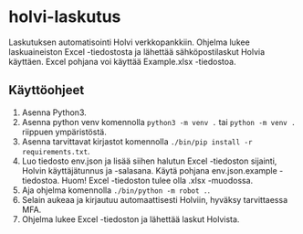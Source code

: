 # holvi-laskutus

Laskutuksen automatisointi Holvi verkkopankkiin. Ohjelma lukee laskuaineiston Excel -tiedostosta ja lähettää sähköpostilaskut Holvia käyttäen. Excel pohjana voi käyttää Example.xlsx -tiedostoa.

## Käyttöohjeet

1. Asenna Python3.
2. Asenna python venv komennolla `python3 -m venv .` tai `python -m venv .` riippuen ympäristöstä.
3. Asenna tarvittavat kirjastot komennolla `./bin/pip install -r requirements.txt`.
4. Luo tiedosto env.json ja lisää siihen halutun Excel -tiedoston sijainti, Holvin käyttäjätunnus ja -salasana. Käytä pohjana env.json.example -tiedostoa. Huom! Excel -tiedoston tulee olla .xlsx -muodossa.
5. Aja ohjelma komennolla `./bin/python -m robot .`.
6. Selain aukeaa ja kirjautuu automaattisesti Holviin, hyväksy tarvittaessa MFA.
7. Ohjelma lukee Excel -tiedoston ja lähettää laskut Holvista.
